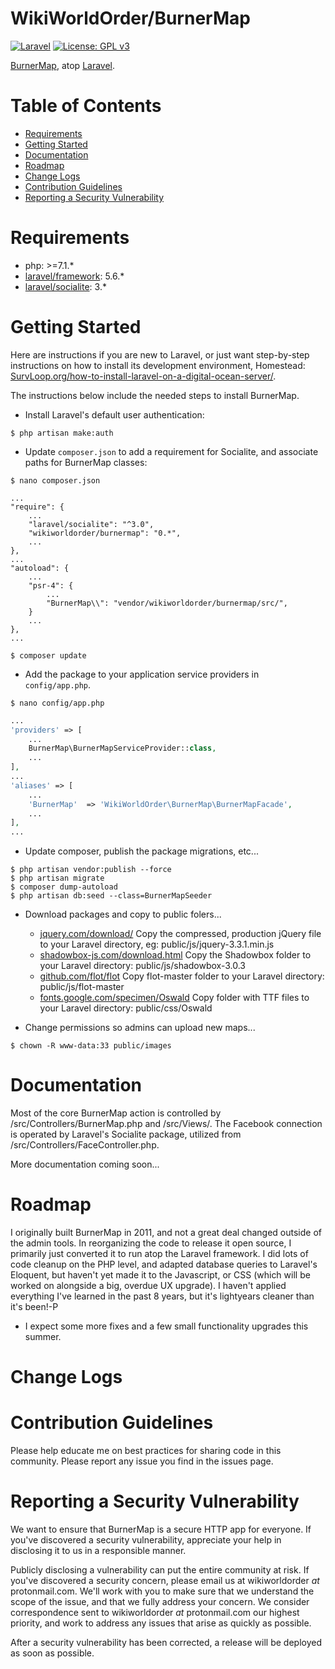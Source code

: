 
# WikiWorldOrder/BurnerMap

[![Laravel](https://img.shields.io/badge/Laravel-5.6-orange.svg?style=flat-square)](http://laravel.com)
[![License: GPL v3](https://img.shields.io/badge/License-GPL%20v3-blue.svg)](https://www.gnu.org/licenses/gpl-3.0)

<a href="https://github.com/wikiworldorder/burnermap" target="_blank">BurnerMap</a>, atop 
<a href="https://laravel.com/" target="_blank">Laravel</a>. 

# Table of Contents
* [Requirements](#requirements)
* [Getting Started](#getting-started)
* [Documentation](#documentation)
* [Roadmap](#roadmap)
* [Change Logs](#change-logs)
* [Contribution Guidelines](#contribution-guidelines)
* [Reporting a Security Vulnerability](#security-help)


# <a name="requirements"></a>Requirements

* php: >=7.1.*
* <a href="https://packagist.org/packages/laravel/framework" target="_blank">laravel/framework</a>: 5.6.*
* <a href="https://packagist.org/packages/laravel/socialite" target="_blank">laravel/socialite</a>: 3.*

# <a name="getting-started"></a>Getting Started

Here are instructions if you are new to Laravel, or just want step-by-step instructions on how to install its 
development environment, Homestead: 
<a href="https://survloop.org/how-to-install-laravel-on-a-digital-ocean-server" 
    target="_blank">SurvLoop.org/how-to-install-laravel-on-a-digital-ocean-server/</a>.

The instructions below include the needed steps to install BurnerMap.

* Install Laravel's default user authentication:

```
$ php artisan make:auth
```

* Update `composer.json` to add a requirement for Socialite, and associate paths for BurnerMap classes:

```
$ nano composer.json
```

```
...
"require": {
	...
    "laravel/socialite": "^3.0",
    "wikiworldorder/burnermap": "0.*",
	...
},
...
"autoload": {
	...
	"psr-4": {
		...
		"BurnerMap\\": "vendor/wikiworldorder/burnermap/src/",
	}
	...
},
...
```

```
$ composer update
```

* Add the package to your application service providers in `config/app.php`.

```
$ nano config/app.php
```

```php
...
'providers' => [
	...
	BurnerMap\BurnerMapServiceProvider::class,
	...
],
...
'aliases' => [
	...
	'BurnerMap'	 => 'WikiWorldOrder\BurnerMap\BurnerMapFacade',
	...
],
...
```

* Update composer, publish the package migrations, etc...

```
$ php artisan vendor:publish --force
$ php artisan migrate
$ composer dump-autoload
$ php artisan db:seed --class=BurnerMapSeeder
```

* Download packages and copy to public folers...
    - <a href="https://jquery.com/download/" target="_blank">jquery.com/download/</a> 
    Copy the compressed, production jQuery file to your Laravel directory, eg: public/js/jquery-3.3.1.min.js
    - <a href="www.shadowbox-js.com/download.html" target="_blank">shadowbox-js.com/download.html</a>
    Copy the Shadowbox folder to your Laravel directory: public/js/shadowbox-3.0.3
    - <a href="https://github.com/flot/flot" target="_blank">github.com/flot/flot</a>
    Copy flot-master folder to your Laravel directory: public/js/flot-master
    - <a href="https://fonts.google.com/specimen/Oswald" target="_blank">fonts.google.com/specimen/Oswald</a>
    Copy folder with TTF files to your Laravel directory: public/css/Oswald

* Change permissions so admins can upload new maps...

```
$ chown -R www-data:33 public/images
```

# <a name="documentation"></a>Documentation

Most of the core BurnerMap action is controlled by /src/Controllers/BurnerMap.php and /src/Views/.
The Facebook connection is operated by Laravel's Socialite package, utilized from /src/Controllers/FaceController.php.

More documentation coming soon...

# <a name="roadmap"></a>Roadmap

I originally built BurnerMap in 2011, and not a great deal changed outside of the admin tools.
In reorganizing the code to release it open source, I primarily just converted it to run atop the Laravel framework.
I did lots of code cleanup on the PHP level, and adapted database queries to Laravel's Eloquent, 
but haven't yet made it to the Javascript, or CSS (which will be worked on alongside a big, overdue UX upgrade). 
I haven't applied everything I've learned in the past 8 years, but it's lightyears cleaner than it's been!-P

* I expect some more fixes and a few small functionality upgrades this summer.

# <a name="change-logs"></a>Change Logs


# <a name="contribution-guidelines"></a>Contribution Guidelines

Please help educate me on best practices for sharing code in this community.
Please report any issue you find in the issues page.

# <a name="security-help"></a>Reporting a Security Vulnerability

We want to ensure that BurnerMap is a secure HTTP app for everyone. 
If you've discovered a security vulnerability, appreciate your help in disclosing it to us in a responsible manner.

Publicly disclosing a vulnerability can put the entire community at risk. 
If you've discovered a security concern, please email us at wikiworldorder *at* protonmail.com. 
We'll work with you to make sure that we understand the scope of the issue, and that we fully address your concern. 
We consider correspondence sent to wikiworldorder *at* protonmail.com our highest priority, 
and work to address any issues that arise as quickly as possible.

After a security vulnerability has been corrected, a release will be deployed as soon as possible.
